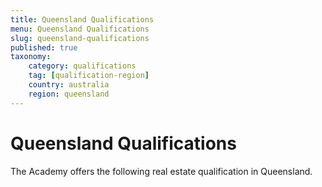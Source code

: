 ```yaml
---
title: Queensland Qualifications
menu: Queensland Qualifications
slug: queensland-qualifications
published: true
taxonomy:
	category: qualifications
    tag: [qualification-region]
    country: australia
    region: queensland
---
```


# Queensland Qualifications

The Academy offers the following real estate qualification in Queensland.